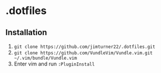 # .dotfiles

## Installation

1. `git clone https://github.com/jimturner22/.dotfiles.git`
1. `git clone https://github.com/VundleVim/Vundle.vim.git ~/.vim/bundle/Vundle.vim`
1. Enter vim and run `:PluginInstall`


